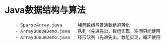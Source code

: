 # Java数据结构与算法

<pre>
    - SparseArray.java	    稀疏数组与普通数组的转化
    - ArrayQueueDemo.java   队列（先进先出，数组实现，空间只能使用一次）
    - ArrayQueueDemo.java   环形队列（先进先出，数组实现，循环使用空间）

</pre>





